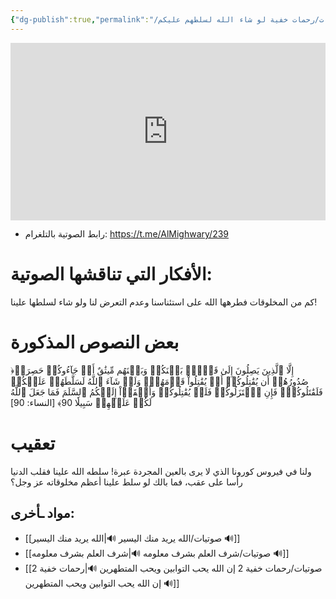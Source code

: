 ```yaml
---
{"dg-publish":true,"permalink":"/صوتيات/رحمات خفية لو شاء الله لسلطهم عليكم 🔊/","noteIcon":"✨"}
---
```





<div style="display: flex; justify-content: center;">
<iframe style="aspect-ratio: 16 / 9; width: 100% !important;" 
src="https://www.youtube.com/embed/SzZkwzRw8Ao?si=JMb3bDZxMVxodaIa" title="YouTube video player" frameborder="0" allow="accelerometer; autoplay; clipboard-write; encrypted-media; gyroscope; picture-in-picture; web-share" referrerpolicy="strict-origin-when-cross-origin" allowfullscreen></iframe>
</div>

- رابط الصوتية بالتلغرام: https://t.me/AlMighwary/239
# الأفكار التي تناقشها الصوتية:

كم من المخلوقات فطرهها الله على استئناسنا وعدم التعرض لنا ولو شاء لسلطها علينا! 


# بعض النصوص المذكورة
﴿إِلَّا ٱلَّذِينَ يَصِلُونَ إِلَىٰ قَوۡمِۭ بَيۡنَكُمۡ وَبَيۡنَهُم مِّيثَٰقٌ أَوۡ جَآءُوكُمۡ حَصِرَتۡ صُدُورُهُمۡ أَن يُقَٰتِلُوكُمۡ أَوۡ يُقَٰتِلُواْ قَوۡمَهُمۡۚ وَلَوۡ شَآءَ ٱللَّهُ لَسَلَّطَهُمۡ عَلَيۡكُمۡ فَلَقَٰتَلُوكُمۡۚ فَإِنِ ٱعۡتَزَلُوكُمۡ فَلَمۡ يُقَٰتِلُوكُمۡ وَأَلۡقَوۡاْ إِلَيۡكُمُ ٱلسَّلَمَ فَمَا جَعَلَ ٱللَّهُ لَكُمۡ عَلَيۡهِمۡ سَبِيلٗا 90﴾ [النساء: 90]

# تعقيب
ولنا في فيروس كورونا الذي لا يرى بالعين المجردة عبرة! سلطه الله علينا فقلب الدنيا رأسا على عقب، فما بالك لو سلط علينا أعظم مخلوقاته عز وجل؟


## مواد ـأخرى:
- [[صوتيات/الله يريد منك اليسير 🔊\|الله يريد منك اليسير 🔊]]
- [[صوتيات/شرف العلم بشرف معلومه 🔊\|شرف العلم بشرف معلومه 🔊]]
- [[صوتيات/رحمات خفية 2 إن الله يحب التوابين ويحب المتطهرين 🔊\|رحمات خفية 2 إن الله يحب التوابين ويحب المتطهرين 🔊]]
